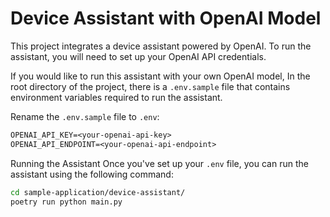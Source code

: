 # Device Assistant with OpenAI Model

This project integrates a device assistant powered by OpenAI. To run the assistant, you will need to set up your OpenAI API credentials.

If you would like to run this assistant with your own OpenAI model, In the root directory of the project, there is a `.env.sample` file that contains environment variables required to run the assistant.

Rename the `.env.sample` file to `.env`:

```txt
OPENAI_API_KEY=<your-openai-api-key>
OPENAI_API_ENDPOINT=<your-openai-api-endpoint>
```

Running the Assistant
Once you've set up your `.env` file, you can run the assistant using the following command:

```sh
cd sample-application/device-assistant/
poetry run python main.py
```
